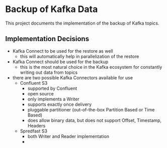 # Backup of Kafka Data

This project documents the implementation of the backup of Kafka topics.

## Implementation Decisions

  * Kafka Connect to be used for the restore as well
    * this will automatically help in parallelization of the restore
  * Kafka Connect should be used for the backup 
    * this is the most natural choice in the Kafka ecosystem for constantly writing out data from topics
  * there are two possible Kafka Connectors available for use
    * Confluent S3
      * supported by Confluent
      * open source
      * only implements a Writer
      * supports exactly once delivery
      * pluggable partitioner (out-of-the-box Partition Based or Time Based)
      * does allow binary data, but does not support Offset, Timestamp, Headers  
    * Spredfast S3 
      * both Writer and Reader implementation
      *       
